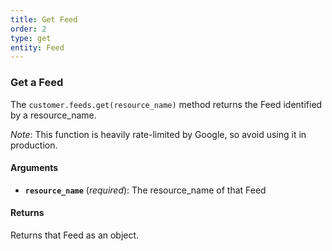 ```yaml
---
title: Get Feed
order: 2
type: get
entity: Feed
---
```


### Get a Feed

The `customer.feeds.get(resource_name)` method returns the Feed identified by a resource_name.

_Note_: This function is heavily rate-limited by Google, so avoid using it in production.

#### Arguments

- **`resource_name`** (_required_): The resource_name of that Feed

#### Returns

Returns that Feed as an object.

